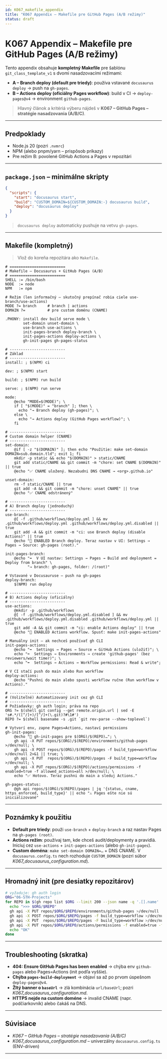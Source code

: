 ```yaml
---
id: K067_makefile_appendix
title: "K067 Appendix – Makefile pre GitHub Pages (A/B režimy)"
status: draft
---
```


# K067 Appendix – Makefile pre GitHub Pages (A/B režimy)

Tento appendix obsahuje **kompletný Makefile** pre šablónu `git_class_template_v1` s dvomi nasadzovacími režimami:

- **A – Branch deploy (default pre triedy)**: používa vstavané `docusaurus deploy` → push na `gh-pages`.
- **B – Actions deploy (oficiálny Pages workflow)**: build v CI → `deploy-pages@v4` → environment `github-pages`.

> Hlavný článok a kritériá výberu nájdeš v **K067 – GitHub Pages – stratégie nasadzovania (A/B/C)**.

---

## Predpoklady
- Node.js 20 (pozri `.nvmrc`)
- NPM (alebo pnpm/yarn – prispôsob príkazy)
- Pre režim B: povolené GitHub Actions a Pages v repozitári

---

## `package.json` – minimálne skripty

```json
{
  "scripts": {
    "start": "docusaurus start",
    "build": "CUSTOM_DOMAIN=${CUSTOM_DOMAIN:-} docusaurus build",
    "deploy": "docusaurus deploy"
  }
}
```

> `docusaurus deploy` automaticky pushuje na vetvu `gh-pages`.

---

## Makefile (kompletný)

> Vlož do koreňa repozitára ako `Makefile`.

```make
# =========================
# Makefile – Docusaurus + GitHub Pages (A/B)
# =========================
SHELL := /bin/bash
NODE  := node
NPM   := npm

# Režim (len informačný – skutočný prepínač robia ciele use-branch/use-actions)
MODE ?= branch     # branch | actions
DOMAIN ?=          # pre custom doménu (CNAME)

.PHONY: install dev build serve mode \
        set-domain unset-domain \
        use-branch use-actions \
        init-pages-branch deploy-branch \
        init-pages-actions deploy-actions \
        gh-init-pages gh-pages-status

# -------------------------
# Základ
# -------------------------
install: ; $(NPM) ci

dev: ; $(NPM) start

build: ; $(NPM) run build

serve: ; $(NPM) run serve

mode:
	@echo "MODE=$(MODE)"; \
	if [ "$(MODE)" = "branch" ]; then \
	  echo "→ Branch deploy (gh-pages)"; \
	else \
	  echo "→ Actions deploy (GitHub Pages workflow)"; \
	fi

# -------------------------
# Custom domain helper (CNAME)
# -------------------------
set-domain:
	@if [ -z "$(DOMAIN)" ]; then echo "Použitie: make set-domain DOMAIN=sub.domain.tld"; exit 1; fi
	mkdir -p static && echo "$(DOMAIN)" > static/CNAME
	git add static/CNAME && git commit -m "chore: set CNAME $(DOMAIN)" || true
	@echo "✅ CNAME uložený. Nezabudni DNS CNAME → <org>.github.io"

unset-domain:
	rm -f static/CNAME || true
	git add -A && git commit -m "chore: unset CNAME" || true
	@echo "✅ CNAME odstránený"

# -------------------------
# A) Branch deploy (jednoduchý)
# -------------------------
use-branch:
	@[ -f .github/workflows/deploy.yml ] && mv .github/workflows/deploy.yml .github/workflows/deploy.yml.disabled || true
	git add -A && git commit -m "ci: use Branch deploy (disable Actions)" || true
	@echo "🔧 ENABLED Branch deploy. Teraz nastav v UI: Settings → Pages → Source: gh-pages (root)."

init-pages-branch:
	@echo "➡️  V UI nastav: Settings → Pages → Build and deployment = Deploy from branch" \
	      "→ branch: gh-pages, folder: /(root)"

# Vstavané v Docusauruse – push na gh-pages
deploy-branch:
	$(NPM) run deploy

# -------------------------
# B) Actions deploy (oficiálny)
# -------------------------
use-actions:
	@mkdir -p .github/workflows
	@[ -f .github/workflows/deploy.yml.disabled ] && mv .github/workflows/deploy.yml.disabled .github/workflows/deploy.yml || true
	git add -A && git commit -m "ci: enable Actions deploy" || true
	@echo "🔧 ENABLED Actions workflow. Spusť: make init-pages-actions"

# Manuálny init – ak nechceš používať gh CLI
init-pages-actions:
	@echo "➡️  Settings → Pages → Source = GitHub Actions (uložiť)"; \
	echo "➡️  Settings → Environments → create 'github-pages' (bez reviewers/wait timer)"; \
	echo "➡️  Settings → Actions → Workflow permissions: Read & write";

# V CI stačí push do main alebo Run workflow
deploy-actions:
	@echo "Pushni do main alebo spusti workflow ručne (Run workflow v Actions)."

# -------------------------
# (Voliteľné) Automatizovaný init cez gh CLI
# -------------------------
# Požiadavky: gh auth login; práva na repo
ORG ?= $(shell git config --get remote.origin.url | sed -E 's#.*/([^/]+)/[^/]+(\.git)?#\1#')
REPO ?= $(shell basename -s .git `git rev-parse --show-toplevel`)

# Vytvorí env, zapne Pages=Actions, nastaví permissions
gh-init-pages:
	@echo "🔧 gh-init-pages pre $(ORG)/$(REPO)…"; \
	gh api -X PUT repos/$(ORG)/$(REPO)/environments/github-pages >/dev/null; \
	gh api -X POST repos/$(ORG)/$(REPO)/pages -f build_type=workflow >/dev/null 2>&1 || true; \
	gh api -X PUT  repos/$(ORG)/$(REPO)/pages -F build_type=workflow >/dev/null; \
	gh api -X PUT repos/$(ORG)/$(REPO)/actions/permissions -f enabled=true -f allowed_actions=all >/dev/null; \
	echo "✅ Hotovo. Teraz pushni do main a sleduj Actions."

gh-pages-status:
	@gh api repos/$(ORG)/$(REPO)/pages | jq '{status, cname, https_enforced, build_type}' || echo "⚠️ Pages ešte nie sú inicializované"
```

---

## Poznámky k použitiu
- **Default pre triedy**: použi `use-branch` + `deploy-branch` a raz nastav Pages na `gh-pages (root)`.
- **Actions režim**: používaj tam, kde chceš audit/deploymenty a pravidlá. Iniciuj cez `use-actions` + `init-pages-actions` (alebo `gh-init-pages`).
- **Custom doména**: `make set-domain DOMAIN=…` + DNS CNAME. V `docusaurus.config.ts` nech rozhoduje `CUSTOM_DOMAIN` (pozri súbor *K067_docusaurus_configuration.md*).

---

## Hromadný init (pre desiatky repozitárov)

```bash
# vyžaduje: gh auth login
ORG="06-STH-Projects"
for REPO in $(gh repo list $ORG --limit 200 --json name -q '.[].name' | grep '^class_'); do
  echo ">>> $ORG/$REPO"
  gh api -X PUT repos/$ORG/$REPO/environments/github-pages >/dev/null
  gh api -X POST repos/$ORG/$REPO/pages -f build_type=workflow >/dev/null 2>&1 || true
  gh api -X PUT  repos/$ORG/$REPO/pages -F build_type=workflow >/dev/null
  gh api -X PUT repos/$ORG/$REPO/actions/permissions -f enabled=true -f allowed_actions=all >/dev/null
  echo "OK"
done
```

---

## Troubleshooting (skratka)
- **404: Ensure GitHub Pages has been enabled** → chýba env `github-pages` alebo Pages=Actions (init podľa vyššie).
- **Chýba `pages-build-deployment`** → objaví sa až po prvom úspešnom `deploy-pages@v4`.
- **Žltý banner o `baseUrl`** → zlá kombinácia `url/baseUrl`; pozri *K067_docusaurus_configuration.md*.
- **HTTPS nejde na custom doméne** → invalid CNAME (napr. podčiarkovník) alebo čakáš na DNS.

---

## Súvisiace
- *K067 – GitHub Pages – stratégie nasadzovania (A/B/C)*
- *K067_docusaurus_configuration.md* – univerzálny `docusaurus.config.ts` (ENV-driven)
---
